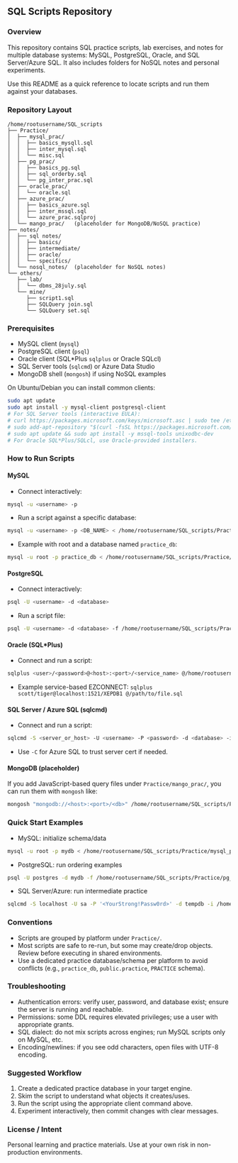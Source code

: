 ## SQL Scripts Repository

### Overview
This repository contains SQL practice scripts, lab exercises, and notes for multiple database systems: MySQL, PostgreSQL, Oracle, and SQL Server/Azure SQL. It also includes folders for NoSQL notes and personal experiments.

Use this README as a quick reference to locate scripts and run them against your databases.

### Repository Layout
```
/home/rootusername/SQL_scripts
├── Practice/
│  ├── mysql_prac/
│  │  ├── basics_mysqll.sql
│  │  ├── inter_mysql.sql
│  │  └── misc.sql
│  ├── pg_prac/
│  │  ├── basics_pg.sql
│  │  ├── sql_orderby.sql
│  │  └── pg_inter_prac.sql
│  ├── oracle_prac/
│  │  └── oracle.sql
│  ├── azure_prac/
│  │  ├── basics_azure.sql
│  │  ├── inter_mssql.sql
│  │  └── azure_prac.sqlproj
│  └── mango_prac/   (placeholder for MongoDB/NoSQL practice)
├── notes/
│  ├── sql notes/
│  │  ├── basics/
│  │  ├── intermediate/
│  │  ├── oracle/
│  │  └── specifics/
│  └── nosql_notes/  (placeholder for NoSQL notes)
└── others/
   ├── lab/
   │  └── dbms_28july.sql
   └── mine/
      ├── script1.sql
      ├── SQLQuery join.sql
      └── SQLQuery set.sql
```

### Prerequisites
- MySQL client (`mysql`)
- PostgreSQL client (`psql`)
- Oracle client (SQL*Plus `sqlplus` or Oracle SQLcl)
- SQL Server tools (`sqlcmd`) or Azure Data Studio
- MongoDB shell (`mongosh`) if using NoSQL examples

On Ubuntu/Debian you can install common clients:
```bash
sudo apt update
sudo apt install -y mysql-client postgresql-client
# For SQL Server tools (interactive EULA):
# curl https://packages.microsoft.com/keys/microsoft.asc | sudo tee /etc/apt/trusted.gpg.d/microsoft.asc
# sudo add-apt-repository "$(curl -fsSL https://packages.microsoft.com/config/ubuntu/$(. /etc/os-release; echo $VERSION_ID)/prod.list)"
# sudo apt update && sudo apt install -y mssql-tools unixodbc-dev
# For Oracle SQL*Plus/SQLcl, use Oracle-provided installers.
```

### How to Run Scripts

#### MySQL
- Connect interactively:
```bash
mysql -u <username> -p
```
- Run a script against a specific database:
```bash
mysql -u <username> -p <DB_NAME> < /home/rootusername/SQL_scripts/Practice/mysql_prac/basics_mysqll.sql
```
- Example with root and a database named `practice_db`:
```bash
mysql -u root -p practice_db < /home/rootusername/SQL_scripts/Practice/mysql_prac/inter_mysql.sql
```

#### PostgreSQL
- Connect interactively:
```bash
psql -U <username> -d <database>
```
- Run a script file:
```bash
psql -U <username> -d <database> -f /home/rootusername/SQL_scripts/Practice/pg_prac/basics_pg.sql
```

#### Oracle (SQL*Plus)
- Connect and run a script:
```bash
sqlplus <user>/<password>@<host>:<port>/<service_name> @/home/rootusername/SQL_scripts/Practice/oracle_prac/oracle.sql
```
- Example service-based EZCONNECT: `sqlplus scott/tiger@localhost:1521/XEPDB1 @/path/to/file.sql`

#### SQL Server / Azure SQL (sqlcmd)
- Connect and run a script:
```bash
sqlcmd -S <server_or_host> -U <username> -P <password> -d <database> -i /home/rootusername/SQL_scripts/Practice/azure_prac/inter_mssql.sql
```
- Use `-C` for Azure SQL to trust server cert if needed.

#### MongoDB (placeholder)
If you add JavaScript-based query files under `Practice/mango_prac/`, you can run them with `mongosh` like:
```bash
mongosh "mongodb://<host>:<port>/<db>" /home/rootusername/SQL_scripts/Practice/mango_prac/example.js
```

### Quick Start Examples
- MySQL: initialize schema/data
```bash
mysql -u root -p mydb < /home/rootusername/SQL_scripts/Practice/mysql_prac/misc.sql
```
- PostgreSQL: run ordering examples
```bash
psql -U postgres -d mydb -f /home/rootusername/SQL_scripts/Practice/pg_prac/sql_orderby.sql
```
- SQL Server/Azure: run intermediate practice
```bash
sqlcmd -S localhost -U sa -P '<YourStrong!Passw0rd>' -d tempdb -i /home/rootusername/SQL_scripts/Practice/azure_prac/inter_mssql.sql
```

### Conventions
- Scripts are grouped by platform under `Practice/`.
- Most scripts are safe to re-run, but some may create/drop objects. Review before executing in shared environments.
- Use a dedicated practice database/schema per platform to avoid conflicts (e.g., `practice_db`, `public.practice`, `PRACTICE` schema).

### Troubleshooting
- Authentication errors: verify user, password, and database exist; ensure the server is running and reachable.
- Permissions: some DDL requires elevated privileges; use a user with appropriate grants.
- SQL dialect: do not mix scripts across engines; run MySQL scripts only on MySQL, etc.
- Encoding/newlines: if you see odd characters, open files with UTF-8 encoding.

### Suggested Workflow
1. Create a dedicated practice database in your target engine.
2. Skim the script to understand what objects it creates/uses.
3. Run the script using the appropriate client command above.
4. Experiment interactively, then commit changes with clear messages.

### License / Intent
Personal learning and practice materials. Use at your own risk in non-production environments.

